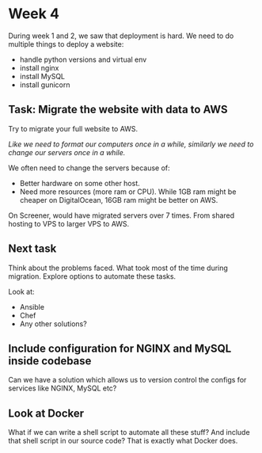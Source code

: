 # Week 4

During week 1 and 2, we saw that deployment is hard. We need to do multiple things to deploy a website:

- handle python versions and virtual env
- install nginx
- install MySQL
- install gunicorn

## Task: Migrate the website with data to AWS

Try to migrate your full website to AWS.

*Like we need to format our computers once in a while, similarly we need to change our servers once in a while.*

We often need to change the servers because of:
- Better hardware on some other host.
- Need more resources (more ram or CPU). While 1GB ram might be cheaper on DigitalOcean, 16GB ram might be better on AWS.

On Screener, would have migrated servers over 7 times. From shared hosting to VPS to larger VPS to AWS.

## Next task

Think about the problems faced. What took most of the time during migration. Explore options to automate these tasks.

Look at:
- Ansible
- Chef
- Any other solutions?

## Include configuration for NGINX and MySQL inside codebase

Can we have a solution which allows us to version control the configs for services like NGINX, MySQL etc?

## Look at Docker

What if we can write a shell script to automate all these stuff? And include that shell script in our source code? That is exactly what Docker does.
